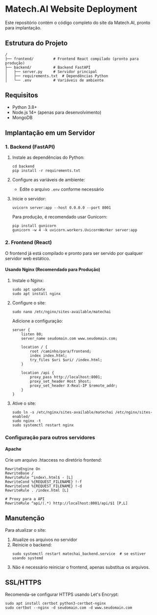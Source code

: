 # Matech.AI Website Deployment

Este repositório contém o código completo do site da Matech.AI, pronto para implantação.

## Estrutura do Projeto

```
/
├── frontend/         # Frontend React compilado (pronto para produção)
├── backend/          # Backend FastAPI 
│   ├── server.py     # Servidor principal
│   ├── requirements.txt  # Dependências Python
│   └── .env          # Variáveis de ambiente
```

## Requisitos

- Python 3.8+
- Node.js 14+ (apenas para desenvolvimento)
- MongoDB

## Implantação em um Servidor

### 1. Backend (FastAPI)

1. Instale as dependências do Python:
   ```
   cd backend
   pip install -r requirements.txt
   ```

2. Configure as variáveis de ambiente:
   - Edite o arquivo `.env` conforme necessário

3. Inicie o servidor:
   ```
   uvicorn server:app --host 0.0.0.0 --port 8001
   ```

   Para produção, é recomendado usar Gunicorn:
   ```
   pip install gunicorn
   gunicorn -w 4 -k uvicorn.workers.UvicornWorker server:app
   ```

### 2. Frontend (React)

O frontend já está compilado e pronto para ser servido por qualquer servidor web estático.

#### Usando Nginx (Recomendado para Produção)

1. Instale o Nginx:
   ```
   sudo apt update
   sudo apt install nginx
   ```

2. Configure o site:
   ```
   sudo nano /etc/nginx/sites-available/matechai
   ```
   
   Adicione a configuração:
   ```
   server {
       listen 80;
       server_name seudomain.com www.seudomain.com;

       location / {
           root /caminho/para/frontend;
           index index.html;
           try_files $uri $uri/ /index.html;
       }

       location /api {
           proxy_pass http://localhost:8001;
           proxy_set_header Host $host;
           proxy_set_header X-Real-IP $remote_addr;
       }
   }
   ```

3. Ative o site:
   ```
   sudo ln -s /etc/nginx/sites-available/matechai /etc/nginx/sites-enabled/
   sudo nginx -t
   sudo systemctl restart nginx
   ```

### Configuração para outros servidores

#### Apache

Crie um arquivo .htaccess no diretório frontend:

```
RewriteEngine On
RewriteBase /
RewriteRule ^index\.html$ - [L]
RewriteCond %{REQUEST_FILENAME} !-f
RewriteCond %{REQUEST_FILENAME} !-d
RewriteRule . /index.html [L]

# Proxy para a API
RewriteRule ^api/(.*) http://localhost:8001/api/$1 [P,L]
```

## Manutenção

Para atualizar o site:

1. Atualize os arquivos no servidor
2. Reinicie o backend:
   ```
   sudo systemctl restart matechai_backend.service  # se estiver usando systemd
   ```
3. Não é necessário reiniciar o frontend, apenas substitua os arquivos.

## SSL/HTTPS

Recomenda-se configurar HTTPS usando Let's Encrypt:

```
sudo apt install certbot python3-certbot-nginx
sudo certbot --nginx -d seudomain.com -d www.seudomain.com
```
